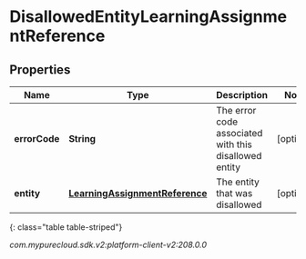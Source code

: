 # DisallowedEntityLearningAssignmentReference


## Properties

| Name | Type | Description | Notes |
| ------------ | ------------- | ------------- | ------------- |
| **errorCode** | **String** | The error code associated with this disallowed entity |  [optional] |
| **entity** | [**LearningAssignmentReference**](LearningAssignmentReference) | The entity that was disallowed |  [optional] |
{: class="table table-striped"}




_com.mypurecloud.sdk.v2:platform-client-v2:208.0.0_
